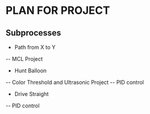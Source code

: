 # PLAN FOR PROJECT

## Subprocesses

- Path from X to Y

-- MCL Project

- Hunt Balloon

-- Color Threshold and Ultrasonic Project
-- PID control

- Drive Straight

-- PID control
